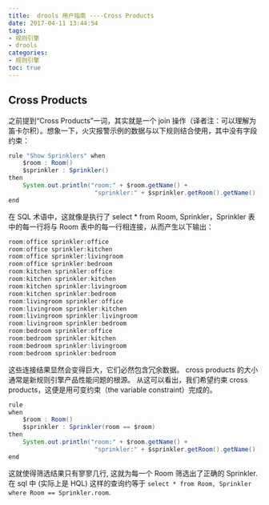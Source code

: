```yaml
---
title:  drools 用户指南 ----Cross Products
date: 2017-04-11 13:44:54
tags: 
- 规则引擎
- drools
categories: 
- 规则引擎
toc: true
---
```




## Cross Products ##
之前提到“Cross Products”一词，其实就是一个 join 操作（译者注：可以理解为笛卡尔积）。想象一下，火灾报警示例的数据与以下规则结合使用，其中没有字段约束：

```java
rule "Show Sprinklers" when
    $room : Room()
    $sprinkler : Sprinkler()
then
    System.out.println("room:" + $room.getName() +
                        "sprinkler:" + $sprinkler.getRoom().getName() );
end
```
在 SQL 术语中，这就像是执行了 select * from Room, Sprinkler，Sprinkler 表中的每一行将与 Room 表中的每一行相连接，从而产生以下输出：

<!-- more -->

```java
room:office sprinkler:office
room:office sprinkler:kitchen
room:office sprinkler:livingroom
room:office sprinkler:bedroom
room:kitchen sprinkler:office
room:kitchen sprinkler:kitchen
room:kitchen sprinkler:livingroom
room:kitchen sprinkler:bedroom
room:livingroom sprinkler:office
room:livingroom sprinkler:kitchen
room:livingroom sprinkler:livingroom
room:livingroom sprinkler:bedroom
room:bedroom sprinkler:office
room:bedroom sprinkler:kitchen
room:bedroom sprinkler:livingroom
room:bedroom sprinkler:bedroom
```
这些连接结果显然会变得巨大，它们必然包含冗余数据。 cross products 的大小通常是新规则引擎产品性能问题的根源。 从这可以看出，我们希望约束 cross products，这便是用可变约束（the variable constraint）完成的。

```java
rule
when
    $room : Room()
    $sprinkler : Sprinkler(room == $room)
then
    System.out.println("room:" + $room.getName() +
                        "sprinkler:" + $sprinkler.getRoom().getName() );
end
```
这就使得筛选结果只有寥寥几行, 这就为每一个 Room 筛选出了正确的 Sprinkler. 在 sql 中 (实际上是 HQL) 这样的查询约等于 `select * from Room, Sprinkler where Room == Sprinkler.room`.

